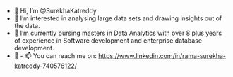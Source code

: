 - 👋 Hi, I’m @SurekhaKatreddy
- 👀 I’m interested in analysing large data sets and drawing insights out of the data.
- 🌱 I’m currently pursing masters in Data Analytics with over 8 plus years of experience in Software development and enterprise database development.
- 💞️ - 📫 You can reach me on: https://www.linkedin.com/in/rama-surekha-katreddy-740576122/

<!---
SurekhaKatreddy/SurekhaKatreddy is a ✨ special ✨ repository because its `README.md` (this file) appears on your GitHub profile.
You can click the Preview link to take a look at your changes.
--->
